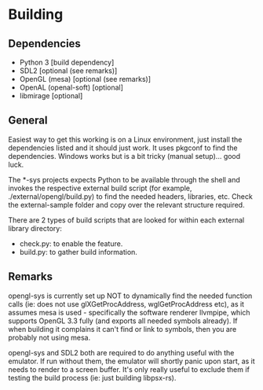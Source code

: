 # Building

## Dependencies
- Python 3 [build dependency]
- SDL2 [optional (see remarks)]
- OpenGL (mesa) [optional (see remarks)]
- OpenAL (openal-soft) [optional]
- libmirage [optional]

## General
Easiest way to get this working is on a Linux environment, just install the dependencies listed and it should just work. It uses pkgconf to find the dependencies.
Windows works but is a bit tricky (manual setup)... good luck.

The *-sys projects expects Python to be available through the shell and invokes the respective external build script (for example, ./external/opengl/build.py) to find the needed headers, libraries, etc. Check the external-sample folder and copy over the relevant structure required. 

There are 2 types of build scripts that are looked for within each external library directory:
- check.py: to enable the feature.
- build.py: to gather build information.

## Remarks
opengl-sys is currently set up NOT to dynamically find the needed function calls (ie: does not use glXGetProcAddress, wglGetProcAddress etc), as it assumes mesa is used - specifically the software renderer llvmpipe, which supports OpenGL 3.3 fully (and exports all needed symbols already). If when building it complains it can't find or link to symbols, then you are probably not using mesa.

opengl-sys and SDL2 both are required to do anything useful with the emulator. If run without them, the emulator will shortly panic upon start, as it needs to render to a screen buffer. It's only really useful to exclude them if testing the build process (ie: just building libpsx-rs).
